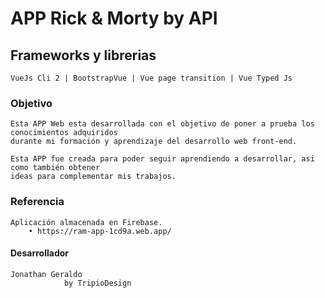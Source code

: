 # APP Rick & Morty by API

## Frameworks y librerias
```
VueJs Cli 2 | BootstrapVue | Vue page transition | Vue Typed Js
```

### Objetivo
```
Esta APP Web esta desarrollada con el objetivo de poner a prueba los conocimientos adquiridos 
durante mi formación y aprendizaje del desarrollo web front-end.
```
```
Esta APP fue creada para poder seguir aprendiendo a desarrollar, asi como también obtener 
ideas para complementar mis trabajos.
```

### Referencia
```
Aplicación almacenada en Firebase.
    • https://ram-app-1cd9a.web.app/
```

#### Desarrollador
```
Jonathan Geraldo
            by TripioDesign
```